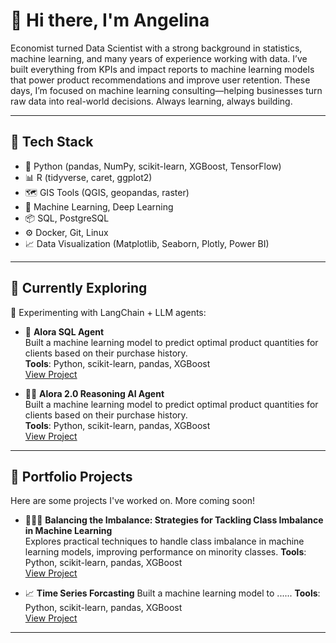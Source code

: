 # 👋 Hi there, I'm Angelina

Economist turned Data Scientist with a strong background in statistics, machine learning, and many years of experience working with data. I’ve built everything from KPIs and impact reports to machine learning models that power product recommendations and improve user retention. These days, I’m focused on machine learning consulting—helping businesses turn raw data into real-world decisions. Always learning, always building.

---

## 🧰 Tech Stack

- 🐍 Python (pandas, NumPy, scikit-learn, XGBoost, TensorFlow)
- 📊 R (tidyverse, caret, ggplot2)
- 🗺️ GIS Tools (QGIS, geopandas, raster)
- 🧠 Machine Learning, Deep Learning
- 📦 SQL, PostgreSQL
- ⚙️ Docker, Git, Linux
- 📈 Data Visualization (Matplotlib, Seaborn, Plotly, Power BI)

---

## 🌱 Currently Exploring

🧪 Experimenting with LangChain + LLM agents:

- 🤖 **Alora SQL Agent**  
Built a machine learning model to predict optimal product quantities for clients based on their purchase history.  
**Tools**: Python, scikit-learn, pandas, XGBoost  
[View Project](https://github.com/AngelinaGarnica/project-name)

- 🤖🤖 **Alora 2.0 Reasoning AI Agent**  
Built a machine learning model to predict optimal product quantities for clients based on their purchase history.  
**Tools**: Python, scikit-learn, pandas, XGBoost  
[View Project](https://github.com/your-username/project-name)

---

## 📂 Portfolio Projects

Here are some projects I've worked on. More coming soon!

- 🏄🏽‍♀️ **Balancing the Imbalance: Strategies for Tackling Class Imbalance in Machine Learning**  
Explores practical techniques to handle class imbalance in machine learning models, improving performance on minority classes. 
**Tools**: Python, scikit-learn, pandas, XGBoost  
[View Project](https://github.com/your-username/project-name)

- 📈 **Time Series Forcasting**
Built a machine learning model to ......
**Tools**: Python, scikit-learn, pandas, XGBoost  
[View Project](https://github.com/your-username/project-name)

---
